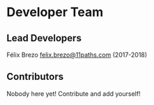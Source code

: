 Developer Team
==============

Lead Developers
---------------

Félix Brezo <felix.brezo@11paths.com> (2017-2018)

Contributors
------------

Nobody here yet! Contribute and add yourself!
